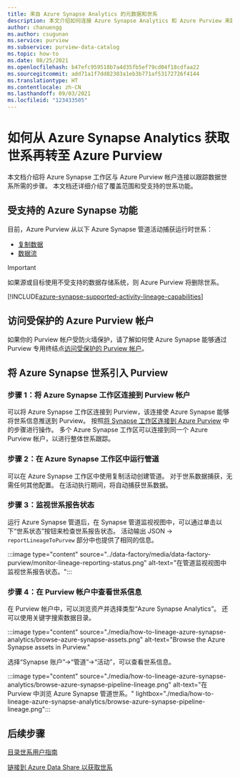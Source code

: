 ```yaml
---
title: 来自 Azure Synapse Analytics 的元数据和世系
description: 本文介绍如何连接 Azure Synapse Analytics 和 Azure Purview 来跟踪数据世系。
author: chanuengg
ms.author: csugunan
ms.service: purview
ms.subservice: purview-data-catalog
ms.topic: how-to
ms.date: 08/25/2021
ms.openlocfilehash: b47efc959518b7a4d35fb5ef79cd04f18cdfaa22
ms.sourcegitcommit: add71a1f7dd82303a1eb3b771af53172726f4144
ms.translationtype: HT
ms.contentlocale: zh-CN
ms.lasthandoff: 09/03/2021
ms.locfileid: "123433505"
---
```

# <a name="how-to-get-lineage-from-azure-synapse-analytics-into-azure-purview"></a>如何从 Azure Synapse Analytics 获取世系再转至 Azure Purview

本文档介绍将 Azure Synapse 工作区与 Azure Purview 帐户连接以跟踪数据世系所需的步骤。 本文档还详细介绍了覆盖范围和受支持的世系功能。

## <a name="supported-azure-synapse-capabilities"></a>受支持的 Azure Synapse 功能

目前，Azure Purview 从以下 Azure Synapse 管道活动捕获运行时世系：

- [复制数据](../data-factory/copy-activity-overview.md?context=/azure/synapse-analytics/context/context)
- [数据流](../data-factory/concepts-data-flow-overview.md?context=/azure/synapse-analytics/context/context)

> [!IMPORTANT]
> 如果源或目标使用不受支持的数据存储系统，则 Azure Purview 将删除世系。

[!INCLUDE[azure-synapse-supported-activity-lineage-capabilities](includes/data-factory-common-supported-capabilities.md)]

## <a name="access-secured-azure-purview-account"></a>访问受保护的 Azure Purview 帐户
      
如果你的 Purview 帐户受防火墙保护，请了解如何使 Azure Synapse 能够通过 Purview 专用终结点[访问受保护的 Purview 帐户](../synapse-analytics/catalog-and-governance/how-to-access-secured-purview-account.md)。

## <a name="bring-azure-synapse-lineage-into-purview"></a>将 Azure Synapse 世系引入 Purview

### <a name="step-1-connect-azure-synapse-workspace-to-your-purview-account"></a>步骤 1：将 Azure Synapse 工作区连接到 Purview 帐户

可以将 Azure Synapse 工作区连接到 Purview，该连接使 Azure Synapse 能够将世系信息推送到 Purview。 按照[将 Synapse 工作区连接到 Azure Purview](../synapse-analytics/catalog-and-governance/quickstart-connect-azure-purview.md) 中的步骤进行操作。 多个 Azure Synapse 工作区可以连接到同一个 Azure Purview 帐户，以进行整体世系跟踪。

### <a name="step-2-run-pipeline-in-azure-synapse-workspace"></a>步骤 2：在 Azure Synapse 工作区中运行管道

可以在 Azure Synapse 工作区中使用复制活动创建管道。 对于世系数据捕获，无需任何其他配置。 在活动执行期间，将自动捕获世系数据。

### <a name="step-3-monitor-lineage-reporting-status"></a>步骤 3：监视世系报告状态

运行 Azure Synapse 管道后，在 Synapse 管道监视视图中，可以通过单击以下“世系状态”按钮来检查世系报告状态。 活动输出 JSON -> `reportLineageToPurvew` 部分中也提供了相同的信息。

:::image type="content" source="../data-factory/media/data-factory-purview/monitor-lineage-reporting-status.png" alt-text="在管道监视视图中监视世系报告状态。":::

### <a name="step-4-view-lineage-information-in-your-purview-account"></a>步骤 4：在 Purview 帐户中查看世系信息

在 Purview 帐户中，可以浏览资产并选择类型“Azure Synapse Analytics”。 还可以使用关键字搜索数据目录。

:::image type="content" source="./media/how-to-lineage-azure-synapse-analytics/browse-azure-synapse-assets.png" alt-text="Browse the Azure Synapse assets in Purview."

选择“Synapse 账户”->“管道”->“活动”，可以查看世系信息。

:::image type="content" source="./media/how-to-lineage-azure-synapse-analytics/browse-azure-synapse-pipeline-lineage.png" alt-text="在 Purview 中浏览 Azure Synapse 管道世系。" lightbox="./media/how-to-lineage-azure-synapse-analytics/browse-azure-synapse-pipeline-lineage.png":::

## <a name="next-steps"></a>后续步骤

[目录世系用户指南](catalog-lineage-user-guide.md)

[链接到 Azure Data Share 以获取世系](how-to-link-azure-data-share.md)
